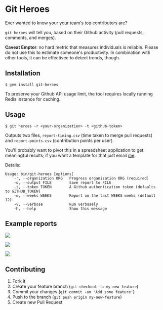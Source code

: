 # Git Heroes

Ever wanted to know your your team's top contributors are?

`git heroes` will tell you, based on their Github activity (pull requests,
comments, and merges).

**Caveat Emptor**: no hard metric that measures individuals is reliable. Please do
not use this to estimate someone's productivity. In combination with other
tools, it can be effectivee to detect trends, though.

## Installation

    $ gem install git-heroes

To preserve your Github API usage limit, the tool requires locally running
Redis instance for caching.

## Usage

    $ git heroes -r <your-organization> -t <github-token>

Outputs two files, `report-timing.csv` (time taken to merge pull requests) and
`report-points.csv` (contribution points per user).

You'll probably want to pivot this in a spreadsheet application to get
meaningful results; if you want a template for that just email
[me](http://github.com/mezis).

Details:

    Usage: bin/git-heroes [options]
        -r, --organization ORG   Progress organization ORG (required)
        -o, --output FILE        Save report to FILE
        -t, --token TOKEN        A Github authentication token (defaults to GITHUB_TOKEN)
        -w, --weeks WEEKS        Report on the last WEEKS weeks (default 12).
        -v, --verbose            Run verbosely
        -h, --help               Show this message

## Example reports

![](http://cl.ly/image/261J1U04121D/team.png)

![](http://cl.ly/image/2X3b2k3V2Q3b/peruser.png)

![](http://cl.ly/image/3k0d0P1E3I1o/latency.png)

## Contributing

1. Fork it
2. Create your feature branch (`git checkout -b my-new-feature`)
3. Commit your changes (`git commit -am 'Add some feature'`)
4. Push to the branch (`git push origin my-new-feature`)
5. Create new Pull Request
